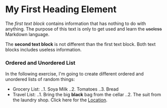 # My First Heading Element

The _first text block_ contains information that has nothing to do with anything. The purpose of this text is only to get used and learn the ~~useless~~ Markdown language.

The **second text block** is not different than the first text block. Both text blocks includes useless information. 

### Ordered and Unordered List
In the following exercise, I'm going to create different ordered and unordered lists of random things:
+ Grocery List:
..1. Soya Milk
..2. Tomatoes
..3. Bread
+ Travel List:
..1. Bring the big **black** bag from the cellar
..2. The suit from the laundry shop. Click here for the [Location](https://www.google.de/maps/dir/''/laundry+shop/data=!4m5!4m4!1m0!1m2!1m1!1s0x47a84e0250711559:0x6cf1ef8087897903?sa=X&ved=2ahUKEwiQyNeMvKDbAhWRalAKHX-BCwwQ9RcwAHoECAEQFA).


